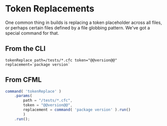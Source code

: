 # Token Replacements

One common thing in builds is replacing a token placeholder across all files, or perhaps certain files defined by a file globbing pattern.  We've got a special command for that.

## From the CLI

```
tokenReplace path=/tests/*.cfc token="@@version@@" replacement=`package version`
```

## From CFML
```js
command( 'tokenReplace' )
    .params( 
        path = "/tests/*.cfc",
        token = "@@version@@",
        replacement = command( 'package version' ).run()
        )
    .run();
```

